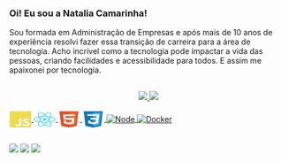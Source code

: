 ### Oi! Eu sou a Natalia Camarinha! 

Sou formada em Administração de Empresas e após mais de 10 anos de experiência resolvi fazer essa transição de carreira para a área de tecnologia. Acho incrível como a tecnologia pode impactar a vida das pessoas, criando facilidades e acessibilidade para todos. E assim me apaixonei por tecnologia.

##

<div align="center">
  <a href="https://github.com/natcamarinha">
  <img height="180em" src="https://github-readme-stats.vercel.app/api?username=natcamarinha&show_icons=true&theme=dark&include_all_commits=true&count_private=true"/>
  <img height="180em" src="https://github-readme-stats.vercel.app/api/top-langs/?username=natcamarinha&layout=compact&langs_count=7&theme=dark"/>
</div>
  
 <div style="display: inline_block"><br>
  <img align="center" alt="Js" height="30" width="40" src="https://raw.githubusercontent.com/devicons/devicon/master/icons/javascript/javascript-plain.svg">
  <img align="center" alt="React" height="30" width="40" src="https://raw.githubusercontent.com/devicons/devicon/master/icons/react/react-original.svg">
  <img align="center" alt="HTML" height="30" width="40" src="https://raw.githubusercontent.com/devicons/devicon/master/icons/html5/html5-original.svg">
  <img align="center" alt="CSS" height="30" width="40" src="https://raw.githubusercontent.com/devicons/devicon/master/icons/css3/css3-original.svg">
  <img align="center" alt="Node" height="30" width="40" src="https://cdn.jsdelivr.net/gh/devicons/devicon/icons/nodejs/nodejs-original.svg">
  <img align="center" alt="Docker" height="40" width="50" src="https://cdn.jsdelivr.net/gh/devicons/devicon/icons/docker/docker-original.svg">
</div>
  
 ##
 
<a href="https://www.linkedin.com/in/nataliacamarinha/" target="_blank"><img src="https://img.shields.io/badge/-LinkedIn-%230077B5?style=for-the-badge&logo=linkedin&logoColor=white" target="_blank"></a> 
<a href="https://instagram.com/natcamarinha" target="_blank"><img src="https://img.shields.io/badge/-Instagram-%23E4405F?style=for-the-badge&logo=instagram&logoColor=white" target="_blank"></a>
<a href = "mailto:natcamarinha@gmail.com"><img src="https://img.shields.io/badge/-Gmail-%23333?style=for-the-badge&logo=gmail&logoColor=white" target="_blank"></a>


<!--
**natcamarinha/natcamarinha** is a ✨ _special_ ✨ repository because its `README.md` (this file) appears on your GitHub profile.

Here are some ideas to get you started:

- 🔭 I’m currently working on ...
- 🌱 I’m currently learning ...
- 👯 I’m looking to collaborate on ...
- 🤔 I’m looking for help with ...
- 💬 Ask me about ...
- 📫 How to reach me: ...
- 😄 Pronouns: ...
- ⚡ Fun fact: ...
-->

